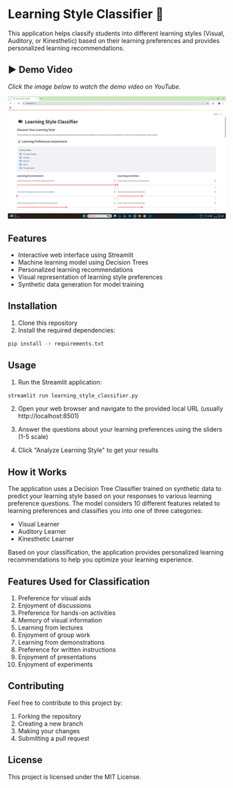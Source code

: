 # Learning Style Classifier 🧠

This application helps classify students into different learning styles (Visual, Auditory, or Kinesthetic) based on their learning preferences and provides personalized learning recommendations.

## ▶️ Demo Video
*Click the image below to watch the demo video on YouTube.*

[![Watch the video](assets/HomePage.png)](https://www.youtube.com/watch?v=TYFO1UJm-Vo)

## Features

- Interactive web interface using Streamlit
- Machine learning model using Decision Trees
- Personalized learning recommendations
- Visual representation of learning style preferences
- Synthetic data generation for model training

## Installation

1. Clone this repository
2. Install the required dependencies:

```bash
pip install -r requirements.txt
```

## Usage

1. Run the Streamlit application:

```bash
streamlit run learning_style_classifier.py
```

2. Open your web browser and navigate to the provided local URL (usually http://localhost:8501)

3. Answer the questions about your learning preferences using the sliders (1-5 scale)

4. Click "Analyze Learning Style" to get your results

## How it Works

The application uses a Decision Tree Classifier trained on synthetic data to predict your learning style based on your responses to various learning preference questions. The model considers 10 different features related to learning preferences and classifies you into one of three categories:

- Visual Learner
- Auditory Learner
- Kinesthetic Learner

Based on your classification, the application provides personalized learning recommendations to help you optimize your learning experience.

## Features Used for Classification

1. Preference for visual aids
2. Enjoyment of discussions
3. Preference for hands-on activities
4. Memory of visual information
5. Learning from lectures
6. Enjoyment of group work
7. Learning from demonstrations
8. Preference for written instructions
9. Enjoyment of presentations
10. Enjoyment of experiments

## Contributing

Feel free to contribute to this project by:

1. Forking the repository
2. Creating a new branch
3. Making your changes
4. Submitting a pull request

## License

This project is licensed under the MIT License.
